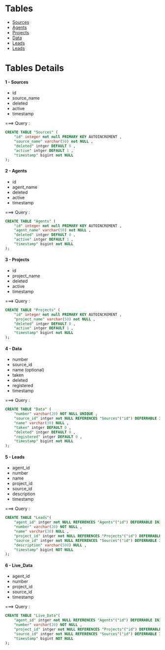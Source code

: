 # Tables
- [Sources](#1---sources)
- [Agents](#2---agents)
- [Projects](#3---projects)
- [Data](#4---data)
- [Leads](#5---Leads)
- [Leads](#5---Leads)

# Tables Details

####  1 - Sources
- id 
- source_name
- deleted
- active 
- timestamp

===> Query :
```sql
CREATE TABLE "Sources" (
	"id" integer not null PRIMARY KEY AUTOINCREMENT , 
  	"source_name" varchar(50) not NULL ,
  	"deleted" intger DEFAULT 0 ,
  	"active" intger DEFAULT 1 ,
  	"timestamp" bigint not NULL 
);
```

####  2 - Agents 
- id
- agent_name
- deleted
- active 
- timestamp

===> Query :
```sql
CREATE TABLE "Agents" (
	"id" integer not null PRIMARY KEY AUTOINCREMENT , 
  	"agent_name" varchar(50) not NULL ,
  	"deleted" intger DEFAULT 0 ,
  	"active" intger DEFAULT 1 ,
  	"timestamp" bigint not NULL 
);
```


####  3 - Projects 
- id
- project_name
- deleted
- active 
- timestamp

===> Query :
```sql
CREATE TABLE "Projects" (
	"id" integer not null PRIMARY KEY AUTOINCREMENT , 
  	"project_name" varchar(50) not NULL ,
  	"deleted" intger DEFAULT 0 ,
  	"active" intger DEFAULT 1 ,
  	"timestamp" bigint not NULL 
);
```

####  4 - Data
- number
- source_id
- name (optional)
- taken
- deleted
- registered
- timestamp

===> Query :
```sql
CREATE TABLE "Data" (
	"number" varchar(20) NOT NULL UNIQUE ,
  	"source_id" intger not NULL REFERENCES "Sources"("id") DEFERRABLE INITIALLY DEFERRED ,
  	"name" varchar(30) NULL ,
  	"taken" intger DEFAULT 0 ,
  	"deleted" intger DEFAULT 0 ,
  	"registered" intger DEFAULT 0 ,
  	"timestamp" bigint not NULL 
);
```


#### 5 - Leads

- agent_id
- number
- name
- project_id
- source_id
- description
- timestamp

===> Query :
```sql
CREATE TABLE "Leads"(
	"agent_id" intger not NULL REFERENCES "Agents"("id") DEFERRABLE INITIALLY DEFERRED ,
  	"number" varchar(20) NOT NULL ,
  	"name" varchar(30) NULL ,
  	"project_id" intger not NULL REFERENCES "Projects"("id") DEFERRABLE INITIALLY DEFERRED ,
  	"source_id" intger not NULL REFERENCES "Sources"("id") DEFERRABLE INITIALLY DEFERRED ,
  	"description" varchar(500) NULL ,
  	"timestamp" bigint NOT NULL 
);
```                                                

#### 6 - Live_Data

- agent_id
- number
- project_id
- source_id
- timestamp

===> Query :
```sql
CREATE TABLE "Live_Data"(
	"agent_id" intger not NULL REFERENCES "Agents"("id") DEFERRABLE INITIALLY DEFERRED ,
  	"number" varchar(20) NOT NULL ,
  	"project_id" intger not NULL REFERENCES "Projects"("id") DEFERRABLE INITIALLY DEFERRED ,
  	"source_id" intger not NULL REFERENCES "Sources"("id") DEFERRABLE INITIALLY DEFERRED ,
  	"timestamp" bigint NOT NULL 
);
```                                                
